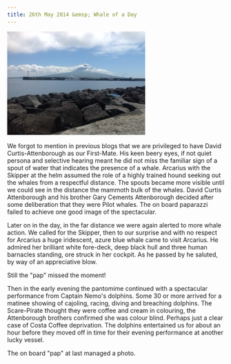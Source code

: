 ```yaml
---
title: 26th May 2014 &emsp; Whale of a Day
---
```

<img class="medium-img" src="/img/whale-of-a-day.jpg" />

We forgot to mention in previous blogs that we are privileged to have David
Curtis-Attenborough as our First-Mate.  His keen beery eyes, if not quiet
persona and selective hearing meant he did not miss the familiar sign of a
spout of water that indicates the presence of a whale.  Arcarius with the
Skipper at the helm assumed the role of a highly trained hound seeking out the
whales from a respectful distance.   The spouts became more visible until we
could see in the distance the mammoth bulk of the whales.  David Curtis
Attenborough and his brother Gary Cements Attenborough decided after some
deliberation that they were Pilot whales.  The on board paparazzi failed to
achieve one good image of the spectacular.

Later on in the day, in the far distance we were again alerted to more whale
action.  We called for the Skipper, then to our surprise and with no respect
for Arcarius a huge iridescent, azure blue whale came to visit Arcarius.  He
admired her brilliant white fore-deck, deep black hull and three human
barnacles standing, ore struck in her cockpit.  As he passed by he saluted, by
way of an appreciative blow.

Still the "pap" missed the moment!

Then in the early evening the pantomime continued with a spectacular
performance from Captain Nemo's dolphins. Some 30 or more arrived for a matinee
showing of cajoling, racing, diving and breaching dolphins.  The Scare-Pirate
thought they were coffee and cream in colouring, the Attenborough brothers
confirmed she was colour blind.  Perhaps just a clear case of Costa Coffee
deprivation. The dolphins entertained us for about an hour before they moved
off in time for their evening performance at another lucky vessel.

The on board "pap" at last managed a photo.
